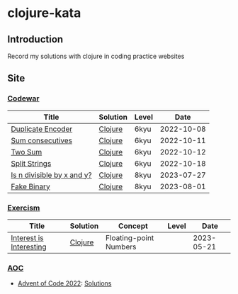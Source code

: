 # clojure-kata
## Introduction
Record my solutions with clojure in coding practice websites
## Site
### [Codewar](https://www.codewars.com/dashboard)
|Title|Solution|Level|Date|
|-----|--------|-----|----|
|[Duplicate Encoder](https://www.codewars.com/kata/54b42f9314d9229fd6000d9c/clojure)|[Clojure](https://github.com/wu790616/clojure-kata/blob/master/codewar/src/duplicate_encoder.clj)|6kyu|2022-10-08|
|[Sum consecutives](https://www.codewars.com/kata/55eeddff3f64c954c2000059/clojure)|[Clojure](https://github.com/wu790616/clojure-kata/blob/master/codewar/src/sum_consecutives.clj)|6kyu|2022-10-11|
|[Two Sum](https://www.codewars.com/kata/52c31f8e6605bcc646000082/clojure)|[Clojure](https://github.com/wu790616/clojure-kata/blob/master/codewar/src/two_sum.clj)|6kyu|2022-10-12|
|[Split Strings](https://www.codewars.com/kata/515de9ae9dcfc28eb6000001/clojure)|[Clojure](https://github.com/wu790616/clojure-kata/blob/master/codewar/src/split_strings.clj)|6kyu|2022-10-18|
|[Is n divisible by x and y?](https://www.codewars.com/kata/5545f109004975ea66000086/clojure)|[Clojure](https://github.com/wu790616/clojure-kata/blob/master/codewar/src/is_n_divisible_by_x_and_y.clj)|8kyu|2023-07-27|
|[Fake Binary](https://www.codewars.com/kata/57eae65a4321032ce000002d/clojure)|[Clojure](https://github.com/wu790616/clojure-kata/blob/master/codewar/src/fake_binary.clj)|8kyu|2023-08-01|
### [Exercism](https://exercism.org/dashboard)
|Title|Solution|Concept|Level|Date|
|-----|--------|-------|-----|----|
|[Interest is Interesting](https://exercism.org/tracks/clojure/exercises/interest-is-interesting)|[Clojure](https://github.com/wu790616/clojure-kata/blob/master/exercism/src/interest_is_interesting.clj)|Floating-point Numbers||2023-05-21|
### [AOC](https://adventofcode.com/)
- [Advent of Code 2022](https://adventofcode.com/2022): [Solutions](https://github.com/wu790616/clojure-kata/tree/master/aoc2022)
